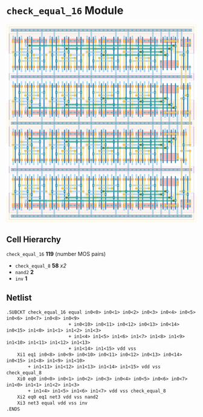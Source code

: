 # `check_equal_16` Module
![Layout](check_equal_16.png)

## Cell Hierarchy

`check_equal_16` **119** (number MOS pairs)
- `check_equal_8` **58** *x2*
- `nand2` **2**
- `inv` **1**

## Netlist

```
.SUBCKT check_equal_16 equal in0<0> in0<1> in0<2> in0<3> in0<4> in0<5> in0<6> in0<7> in0<8> in0<9>
                       + in0<10> in0<11> in0<12> in0<13> in0<14> in0<15> in1<0> in1<1> in1<2> in1<3>
                       + in1<4> in1<5> in1<6> in1<7> in1<8> in1<9> in1<10> in1<11> in1<12> in1<13>
                       + in1<14> in1<15> vdd vss
    Xi1 eq1 in0<8> in0<9> in0<10> in0<11> in0<12> in0<13> in0<14> in0<15> in1<8> in1<9> in1<10>
        + in1<11> in1<12> in1<13> in1<14> in1<15> vdd vss check_equal_8
    Xi0 eq0 in0<0> in0<1> in0<2> in0<3> in0<4> in0<5> in0<6> in0<7> in1<0> in1<1> in1<2> in1<3>
        + in1<4> in1<5> in1<6> in1<7> vdd vss check_equal_8
    Xi2 eq0 eq1 net3 vdd vss nand2
    Xi3 net3 equal vdd vss inv
.ENDS
```
